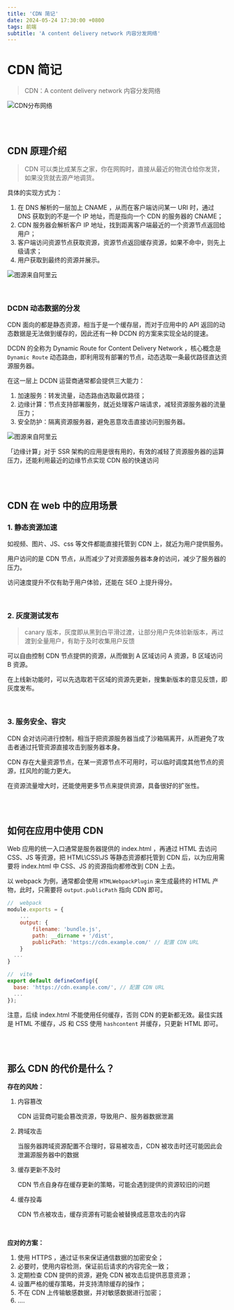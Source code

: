 ```yaml
---
title: 'CDN 简记'
date: 2024-05-24 17:30:00 +0800
tags: 前端
subtitle: 'A content delivery network 内容分发网络'
---
```


# CDN 简记

> CDN：A content delivery network 内容分发网络

![CDN分布网络](https://cf-assets.www.cloudflare.com/slt3lc6tev37/7Dy6rquZDDKSJoeS27Y6xc/4a671b7cc7894a475a94f0140981f5d9/what_is_a_cdn_distributed_server_map.png)

<br/>
<br/>

## CDN 原理介绍

> CDN 可以类比成某东之家，你在网购时，直接从最近的物流仓给你发货，如果没货就去源产地调货。

具体的实现方式为：

1. 在 DNS 解析的一层加上 CNAME ，从而在客户端访问某一 URI 时，通过 DNS 获取到的不是一个 IP 地址，而是指向一个 CDN 的服务器的 CNAME；
2. CDN 服务器会解析客户 IP 地址，找到距离客户端最近的一个资源节点返回给用户；
3. 客户端访问资源节点获取资源，资源节点返回缓存资源，如果不命中，则先上级请求；
4. 用户获取到最终的资源并展示。

![图源来自阿里云](https://help-static-aliyun-doc.aliyuncs.com/assets/img/zh-CN/0988696361/p352419.png)

<br/>

### DCDN 动态数据的分发

CDN 面向的都是静态资源，相当于是一个缓存层，而对于应用中的 API 返回的动态数据是无法做到缓存的，因此还有一种 DCDN 的方案来实现全站的提速。

DCDN 的全称为 Dynamic Route for Content Delivery Network ，核心概念是 `Dynamic Route` 动态路由，即利用现有部署的节点，动态选取一条最优路径直达资源服务器。

在这一层上 DCDN 运营商通常都会提供三大能力：

1. 加速服务：转发流量，动态路由选取最优路径；
2. 边缘计算：节点支持部署服务，就近处理客户端请求，减轻资源服务器的流量压力；
3. 安全防护：隔离资源服务器，避免恶意攻击直接访问到服务器。

![图源来自阿里云](https://help-static-aliyun-doc.aliyuncs.com/assets/img/zh-CN/0883817961/29c121b04bkau.svg)

「边缘计算」对于 SSR 架构的应用是很有用的，有效的减轻了资源服务器的运算压力，还能利用最近的边缘节点实现 CDN 般的快速访问

<br/>
<br/>

## CDN 在 web 中的应用场景

### 1. 静态资源加速

如视频、图片、JS、css 等文件都能直接托管到 CDN 上，就近为用户提供服务。

用户访问的是 CDN 节点，从而减少了对资源服务器本身的访问，减少了服务器的压力。

访问速度提升不仅有助于用户体验，还能在 SEO 上提升得分。

<br/>

### 2. 灰度测试发布

> canary 版本，灰度即从黑到白平滑过渡，让部分用户先体验新版本，再过渡到全量用户，有助于及时收集用户反馈

可以自由控制 CDN 节点提供的资源，从而做到 A 区域访问 A 资源，B 区域访问 B 资源。

在上线新功能时，可以先选取若干区域的资源先更新，搜集新版本的意见反馈，即灰度发布。

<br/>

### 3. 服务安全、容灾

CDN 会对访问进行控制，相当于把资源服务器当成了沙箱隔离开，从而避免了攻击者通过托管资源直接攻击到服务器本身。

CDN 存在大量资源节点，在某一资源节点不可用时，可以临时调度其他节点的资源，扛风险的能力更大。

在资源流量增大时，还能使用更多节点来提供资源，具备很好的扩张性。

<br/>
<br/>

## 如何在应用中使用 CDN

Web 应用的统一入口通常是服务器提供的 index.html ，再通过 HTML 去访问 CSS、JS 等资源，把 HTML\CSS\JS 等静态资源都托管到 CDN 后，以为应用需要将 index.html 中 CSS、JS 的资源指向都修改到 CDN 上去。

以 webpack 为例，通常都会使用 `HTMLWebpackPlugin` 来生成最终的 HTML 产物，此时，只需要将 `output.publicPath` 指向 CDN 即可。

```js
//	webpack
module.exports = {
	...
    output: {
        filename: 'bundle.js',
        path: __dirname + '/dist',
        publicPath: 'https://cdn.example.com/' // 配置 CDN URL
    }
  ...
}

//	vite
export default defineConfig({
  base: 'https://cdn.example.com/', // 配置 CDN URL
  ...
});

```

注意，后续 index.html 不能使用任何缓存，否则 CDN 的更新都无效。最佳实践是 HTML 不缓存，JS 和 CSS 使用 `hashcontent` 并缓存，只更新 HTML 即可。

<br/>
<br/>

## 那么 CDN 的代价是什么？

**存在的风险：**

1. 内容篡改

   CDN 运营商可能会篡改资源，导致用户、服务器数据泄漏

2. 跨域攻击

   当服务器跨域资源配置不合理时，容易被攻击，CDN 被攻击时还可能因此会泄漏源服务器中的数据

3. 缓存更新不及时

   CDN 节点自身存在缓存更新的策略，可能会遇到提供的资源较旧的问题

4. 缓存投毒

   CDN 节点被攻击，缓存资源有可能会被替换成恶意攻击的内容

<br/>

**应对的方案：**

1. 使用 HTTPS ，通过证书来保证通信数据的加密安全；
2. 必要时，使用内容检测，保证前后请求的内容完全一致；
3. 定期检查 CDN 提供的资源，避免 CDN 被攻击后提供恶意资源；
4. 设置严格的缓存策略，并支持清除缓存的操作；
5. 不在 CDN 上传输敏感数据，并对敏感数据进行加密；
6. ....
